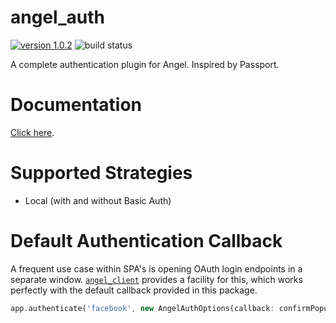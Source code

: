 # angel_auth

[![version 1.0.2](https://img.shields.io/badge/version-1.0.2-brightgreen.svg)](https://pub.dartlang.org/packages/angel_auth)
![build status](https://travis-ci.org/angel-dart/auth.svg?branch=master)

A complete authentication plugin for Angel. Inspired by Passport.

# Documentation
[Click here](https://github.com/angel-dart/auth/wiki).

# Supported Strategies
* Local (with and without Basic Auth)

# Default Authentication Callback
A frequent use case within SPA's is opening OAuth login endpoints in a separate window.
[`angel_client`](https://github.com/angel-dart/client)
provides a facility for this, which works perfectly with the default callback provided
in this package.

```dart
app.authenticate('facebook', new AngelAuthOptions(callback: confirmPopupAuthentication()));
```
